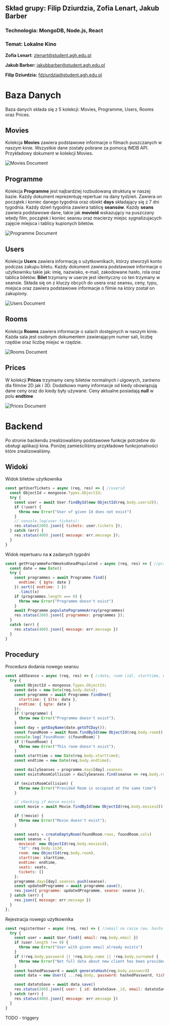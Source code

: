 ## **Skład grupy:** Filip Dziurdzia, Zofia Lenart, Jakub Barber
### **Technologia:** MongoDB, Node.js, React
### **Temat:** Lokalne Kino

**Zofia Lenart**: zlenart@student.agh.edu.pl

**Jakub Barber:** jakubbarber@student.agh.edu.pl

**Filip Dziurdzia:** fdziurdzia@student.agh.edu.pl

# Baza Danych
Baza danych składa się z 5 kolekcji: Movies, Programme, Users, Rooms oraz Prices.

## Movies

Kolekcja **Movies** zawiera podstawowe informacje o filmach puszczanych w naszym kinie. Wszystkie dane zostały pobrane za pomocą IMDB API. Przykładowy dokument w kolekcji Movies.

![Movies Document](Documentation/movies-doc.png)

## Programme

Kolekcja **Programme** jest najbardziej rozbudowaną strukturą w naszej bazie. Każdy dokument reprezentuję repertuar na dany tydzień. Zawiera on początek i koniec danego tygodnia oraz obiekt **days** składający się z 7 dni tygodnia. Każdy dzień tygodnia zawiera tablicę **seansów**. Każdy **seans** zawiera podstawowe dane, takie jak **movieid** wskazujący na puszczany wtedy film, początek i koniec seansu oraz macierzy miejsc sygnalizujacych zajęcie miejsca i tablicy kupionych biletów.

<!-- ss do poprawy -->
![Programme Document](Documentation/programme-doc.png)

## Users

Kolekcja **Users** zawiera informację o użytkownikach, którzy stworzyli konto podczas zakupu biletu. Każdy dokument zawiera podstawowe informacje o użytkowniku takie jak: imię, nazwisko, e-mail, zakodowane hasło, rola oraz tablica biletów. **Bilet** trzymany w userze jest identyczny co ten trzymany w seansie. Składa się on z kluczy obcych do usera oraz seansu, ceny, typu, miejsca oraz zawiera podstawowe informacje o filmie na który został on zakupiony.

![Users Document](Documentation/user-doc.png)

## Rooms

Kolekcja **Rooms** zawiera informacje o salach dostępnych w naszym kinie. Każda sala jest osobnym dokumentem zawierającym numer sali, liczbę rzędów oraz liczbę miejsc w rzędzie.

![Rooms Document](Documentation/room-doc.png)


## Prices

W kolekcji **Prices** trzymamy ceny biletów normalnych i ulgowych, zarówno dla filmów 2D jak i 3D. Dodatkowo mamy informacje od kiedy obowiązują dane ceny oraz do kiedy były używane. Ceny aktualne posiadają **null** w polu **endtime**

![Prices Document](Documentation/prices-doc.png)


# Backend

Po stronie backendu zrealizowaliśmy podstawowe funkcje potrzebne do obsługi aplikacji kina. Poniżej zamieściliśmy przykładowe funkcjonalności które zrealizowaliśmy.

## Widoki

Widok biletów użytkownika
```javascript
const getUserTickets = async (req, res) => { //userid
  const ObjectId = mongoose.Types.ObjectId;
  try {
    const user = await User.findById(new ObjectId(req.body.userid));
    if (!user) {
      throw new Error("User of given Id does not exist")
    }
    // console.log(user.tickets);
    res.status(200).json({ tickets: user.tickets });
  } catch (err) {
    res.status(400).json({ message: err.message });
  }
}
```

Widok repertuaru na **x** zadanych tygodni
```javascript
const getProgrammeForXWeeksAheadPopulated = async (req, res) => { //przesłać current date and current date + 7days
  const date = new Date()
  try {
    const programmes = await Programme.find({
      endtime: { $gte: date }
    }).sort({ endtime: 1 })
      .limit(x)
    if (programmes.length === 0) {
      throw new Error("Programme doesn't exist")
    }
    await Programme.populatePogrammeArray(programmes)
    res.status(200).json({ programmes: programmes });
  }
  catch (err) {
    res.status(400).json({ message: err.message })
  }
}
```

## Procedury

Procedura dodania nowego seansu

```javascript
const addSeanse = async (req, res) => { //date, room (id), starttime, endtime, is3d, movieid 
  try {
    const ObjectId = mongoose.Types.ObjectId;
    const date = new Date(req.body.date);
    const programme = await Programme.findOne({ 
      starttime: { $lte: date },
      endtime: { $gte: date }
    });
    if (!programme) {
      throw new Error("Programme doesn't exist"); 
    }
    const day = getDayName(date.getUTCDay());
    const foundRoom = await Room.findById(new ObjectId(req.body.room));
    console.log(`FoundRoom: ${foundRoom}`)
    if (!foundRoom) {
      throw new Error("This room doesn't exist");
    }
    const starttime = new Date(req.body.starttime); 
    const endtime = new Date(req.body.endtime);

    const dailySeanses = programme.days[day].seanses
    const existsRoomCollision = dailySeanses.find(seanse => req.body.room === seanse.room.toString() && checkPotentialOverlap(starttime, endtime, new Date(seanse.starttime), new Date(seanse.endtime)))

    if (existsRoomCollision) {
      throw new Error("Provided Room is occupied at the same time")
    }

    // checking if movie exists
    const movie = await Movie.findById(new ObjectId(req.body.movieid));

    if (!movie) {
      throw new Error("Movie doesn't exist");
    }

    const seats = createEmptyRoom(foundRoom.rows, foundRoom.cols)
    const seanse = {
      movieid: new ObjectId(req.body.movieid),
      "3d": req.body.is3d,
      room: new ObjectId(req.body.room),
      starttime: starttime,
      endtime: endtime,
      seats: seats,
      tickets: []
    };
    programme.days[day].seanses.push(seanse);
    const updatedProgramme = await programme.save();
    res.json({ programme: updatedProgramme, seanse: seanse });
  } catch (err) {
    res.json({ message: err.message })
  }
};
```

Rejestracja nowego użytkownika
```javascript
const registerUser = async (req, res) => { //email na razie (ew. hasło etc.)
  try {
    const user = await User.find({ email: req.body.email })
    if (user.length !== 0) {
      throw new Error("User with given email already exists")
    }
    if (!req.body.password || !req.body.name || !req.body.surname) {
      throw new Error("Not full data about new client has been provided")
    }
    const hashedPassword = await generateHash(req.body.password)
    const data = new User({ ...req.body, password: hashedPassword, tickets: [] })

    const datatoSave = await data.save()
    res.status(200).json({ user: { id: datatoSave._id, email: datatoSave.email, name: datatoSave.name, surname: datatoSave.surname } })
  } catch (err) {
    res.status(400).json({ message: err.message })
  }
}
```

TODO - triggery